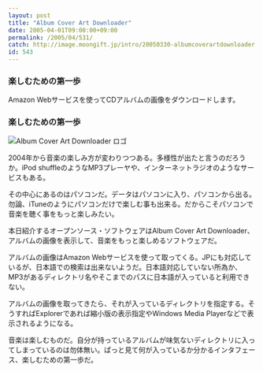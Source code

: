 ```yaml
---
layout: post
title: "Album Cover Art Downloader"
date: 2005-04-01T09:00:00+09:00
permalink: /2005/04/531/
catch: http://image.moongift.jp/intro/20050330-albumcoverartdownloader.png
id: 543
---
```

### 楽しむための第一歩
  
Amazon Webサービスを使ってCDアルバムの画像をダウンロードします。  
<!--more-->  

### 楽しむための第一歩
  

![Album Cover Art Downloader ロゴ](http://image.moongift.jp/intro/20050330-albumcoverartdownloader.png "Album Cover Art Downloader ロゴ")

  

2004年から音楽の楽しみ方が変わりつつある。多様性が出たと言うのだろうか。iPod shuffleのようなMP3プレーヤや、インターネットラジオのようなサービスもある。

  

その中心にあるのはパソコンだ。データはパソコンに入り、パソコンから出る。勿論、iTuneのようにパソコンだけで楽しむ事も出来る。だからこそパソコンで音楽を聴く事をもっと楽しみたい。

  

本日紹介するオープンソース・ソフトウェアはAlbum Cover Art Downloader、アルバムの画像を表示して、音楽をもっと楽しめるソフトウェアだ。

  

アルバムの画像はAmazon Webサービスを使って取ってくる。JPにも対応しているが、日本語での検索は出来ないようだ。日本語対応していない所為か、MP3があるディレクトリ名やそこまでのパスに日本語が入っていると利用できない。

  

アルバムの画像を取ってきたら、それが入っているディレクトリを指定する。そうすればExplorerであれば縮小版の表示指定やWindows Media Playerなどで表示されるようになる。

  

音楽は楽しむものだ。自分が持っているアルバムが味気ないディレクトリに入ってしまっているのは勿体無い。ぱっと見て何が入っているか分かるインタフェース、楽しむための第一歩だ。

